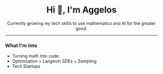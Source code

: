 <h1 align="center">Hi 👋, I'm Aggelos</h1>

<p align="center">
Currently growing my tech skills to use mathematics and AI for the greater good.
</p>

---

### What I'm into
- Turning math into code  
- Optimization + Langevin SDEs + Sampling 
- Tech Startups
